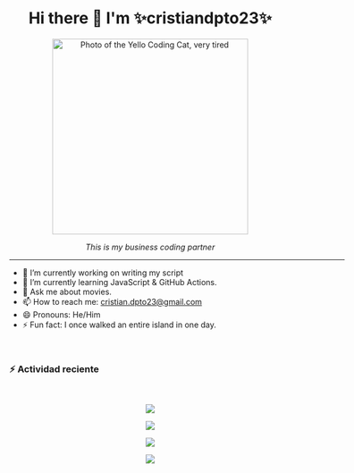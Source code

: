 <h1 align="center">Hi there 👋 I'm ✨cristiandpto23✨</h1>


<div align="center">
  <figure>
    <img width="350" src="https://github.com/cristiandpto23/cristiandpto23/assets/95114277/82d6a03b-f092-4e39-9fd3-f536e9140117" caption="This is partner, who codes with me" alt="Photo of the Yello Coding Cat, very tired" alt="Photo of the Yello Coding Cat, very tired">
      <figcaption>
        <p align="center"><em>This is my business coding partner</em></p>
      </figcaption>
  </figure>
</div>

<div align="center"><hr width="600"></div>

<ul>
  <li>🔭 I’m currently working on writing my script</li>
  <li>🌱 I’m currently learning JavaScript & GitHub Actions.</li>
  <li>💬 Ask me about movies.</li>
  <li>📫 How to reach me: <a href="mailto:cristian.dpto23@gmail.com">cristian.dpto23@gmail.com</a></li>
  <li>😄 Pronouns: He/Him</li>
  <li>⚡ Fun fact: I once walked an entire island in one day.</li>
</ul><br>

### :zap: Actividad reciente
<!--START_SECTION:activity-->

<!--END_SECTION:activity-->

<br>
<p align="center">
<a href="mailto:cristian.dpto23@gmail.com" target="_blank"><img src="https://img.shields.io/badge/mail-cristian.dpto23%40gmail.com-brightgreen?style=for-the-badge&logo=gmail&label=mail"></a>
</p>

<p align="center"><a href="https://skillicons.dev"><img src="https://skillicons.dev/icons?i=html,css,js,md,regex,bootstrap" /></a></p>
<p align="center"><a href="https://skillicons.dev"><img src="https://skillicons.dev/icons?i=git,github,vscode,windows,ubuntu" /></a></p>
<p align="center"><a href="https://skillicons.dev"><img src="https://skillicons.dev/icons?i=ps,pr,au,xd,instagram,wordpress,notion" /></a></p>
